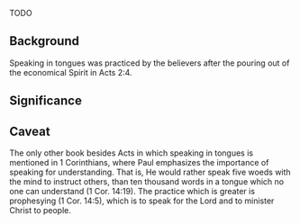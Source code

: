 TODO

## Background

Speaking in tongues was practiced by the believers after the pouring out of the economical Spirit in Acts 2:4. 

## Significance

## Caveat

The only other book besides Acts in which speaking in tongues is mentioned in 1 Corinthians, where Paul emphasizes the importance of speaking for understanding. That is, He would rather speak five woeds with the mind to instruct others, than ten thousand words in a tongue which no one can understand (1 Cor. 14:19). The practice which is greater is prophesying (1 Cor. 14:5), which is to speak for the Lord and to minister Christ to people.